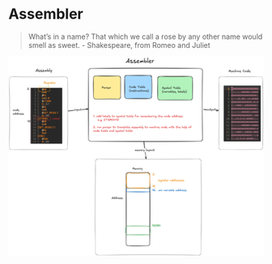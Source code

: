 # Assembler

> What’s in a name? That which we call a rose by any other name would smell as sweet. - Shakespeare, from Romeo and Juliet

![](../../assets/assembler.png)
